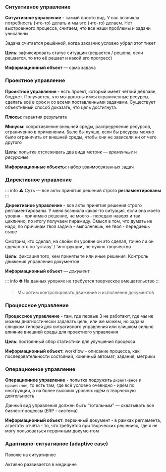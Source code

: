 ### Ситуативное управление

**Ситуативное управление** - самый просто вид. У нас возникла потребность {что-то} делать и мы это {что-то} делаем. Нет выстроенного процесса, считаем, что все наши проблемы и задачи уникальны

Задача считается решённой, когда заказчик условно убрал этот тикет

**Цель**: зафиксировать статус ситуации (решается / решена, если решается, то кто её решает и какой его прогресс)

**Информационный объект** — сама задача

### Проектное управление

**Проектное управление** - есть проект, который имеет чёткий дедлайн, бюджет. Получается, что мы должны имея ограниченные ресурсы, сделать всё в срок и со всеми поставленными задачами. Существует объективный способ доказать, что цель достигнута.

**Плюсы**: гарантия результата

**Минусы**: сопротивление внешней среды, распределение ресурсов, ограниченно в применении. Было бы лучше, если бы ресурсы можно было ограничить от внешней среды, чтобы они не зависели ни от чего другого

**Цель**: попытка отслеживать два вида метрик — *временные* и *ресурсные*

**Информационные объекты**: набор взаимосвязанных задач

### Директивное управление

::: info
⚠️ Суть — все акты принятия решений строго **регламентированы**
:::

**Директивное управление** - все акты принятия решения строго регламентированы. У меня возникла какая-то ситуация, если она моего уровня - принимаю решение, не моего - передаю наверх и так циклично, по итогу получаем пирамиду. Смысл в том, что думать не надо, по причинам твоя задача - выполняешь, не твоя - передаешь выше

Смотрим, кто сделал, на своём ли уровне он это сделал, точно ли он сделал это по ‘уставу’ / ‘инструкции’, не нужно творчество

**Цель**: фиксация того, кем приняты те или иные решения. Контроль движения управления документов

**Информационный объект** — *документ*

::: info
⛔ На данных уровнях не требуется творческое вмешательство
:::

> Мы хотим контролировать движение и исполнение документов

### Процессное управление

**Процессное управление** - там, где первые 3 не работают, где мы не можем диагностически задавать цель, или же можем, но задача слишком типовая для ситуативного управления или слишком сильно влияние внешней среды для проектного управления

**Цель**: постоянный сбор статистики для улучшения процесса

**Информационный объект**: workflow - описание процесса, как последовательности состояний, конечный автомат; задания; метрики

### Операционное управление

**Операционное управление** - попытка подружить `директивное` и `процессное`, то есть там, где всё условно очевидно - идём по инструкции, а на более высоких уровнях идём в творческую деятельность

Данный вид управления должен быть “тотальным” — охватывать все бизнес-процессы (ERP - система)

**Информационный объект**: первичный документ - в рамках регламента, агрегаты отчёта - то, что требуется при творческих решениях, где я не могу пользоваться первичным документом

### Адаптивно-ситуативное (adaptive case)

Похоже на ситуативное

Активно развивается в медицине
